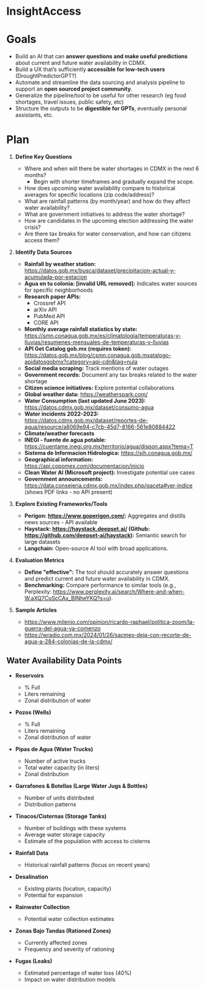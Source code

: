# InsightAccess


# Goals

* Build an AI that can **answer questions and make useful predictions** about current and future water availability in CDMX.
* Build a UX that’s sufficiently **accessible for low-tech users** (DroughtPredictorGPT?)
* Automate and streamline the data sourcing and analysis pipeline to support an **open sourced project community**.
* Generalize the pipeline/tool to be useful for other research (eg food shortages, travel issues, public safety, etc)
* Structure the outputs to be **digestible for GPTs**, eventually personal assistants, etc. 

# Plan

1. **Define Key Questions**

   * Where and when will there be water shortages in CDMX in the next 6 months? 
      * Begin with shorter timeframes and gradually expand the scope.
   * How does upcoming water availability compare to historical averages for specific locations (zip code/address)?
   * What are rainfall patterns (by month/year) and how do they affect water availability?
   * What are government initiatives to address the water shortage?
   * How are candidates in the upcoming election addressing the water crisis?
   * Are there tax breaks for water conservation, and how can citizens access them?

2. **Identify Data Sources**

   * **Rainfall by weather station:** https://datos.gob.mx/busca/dataset/precipitacion-actual-y-acumulada-por-estacion
   * **Agua en tu colonia: [invalid URL removed]:** Indicates water sources for specific neighborhoods 
   * **Research paper APIs:**
      * Crossref API  
      * arXiv API 
      * PubMed API
      * CORE API
   * **Monthly average rainfall statistics by state:** https://smn.conagua.gob.mx/es/climatologia/temperaturas-y-lluvias/resumenes-mensuales-de-temperaturas-y-lluvias
   * **API Get Catalog gob.mx (requires token):** https://datos.gob.mx/blog/csmn.conagua.gob.mxatalogo-apidatosgobmx?category=api-cdn&tag=nula 
   * **Social media scraping:** Track mentions of water outages
   * **Government records:** Document any tax breaks related to the water shortage
   * **Citizen science initiatives:** Explore potential collaborations
   * **Global weather data:** https://weatherspark.com/ 
   * **Water Consumption (last updated June 2023):** https://datos.cdmx.gob.mx/dataset/consumo-agua
   * **Water incidents 2022-2023:** https://datos.cdmx.gob.mx/dataset/reportes-de-agua/resource/a8069e94-c7cb-45d7-8166-561e80884422
   * **Climate/weather forecasts**
   * **INEGI - fuente de agua potable:** https://cuentame.inegi.org.mx/territorio/agua/dispon.aspx?tema=T
   * **Sistema de Informacion Hidrologica:** https://sih.conagua.gob.mx/
   * **Geographical information:** https://api.copomex.com/documentacion/inicio
   * **Clean Water AI (Microsoft project):** Investigate potential use cases
   * **Government announcements:**  https://data.consejeria.cdmx.gob.mx/index.php/gaceta#ver-indice (shows PDF links - no API present)

3. **Explore Existing Frameworks/Tools**

   * **Perigon: https://www.goperigon.com/:** Aggregates and distills news sources - API available
   * **Haystack: https://haystack.deepset.ai/ (Github: https://github.com/deepset-ai/haystack):** Semantic search for large datasets
   * **Langchain:** Open-source AI tool with broad applications.

4. **Evaluation Metrics**  

   * **Define "effective":** The tool should accurately answer questions and predict current and future water availability in CDMX. 
   * **Benchmarking:** Compare performance to similar tools (e.g., Perplexity: https://www.perplexity.ai/search/Where-and-when-W.aXQ7CuScCAx_BINheYKQ?s=u).

5. **Sample Articles**

   * https://www.milenio.com/opinion/ricardo-raphael/politica-zoom/la-guerra-del-agua-ya-comenzo
   * https://wradio.com.mx/2024/01/26/sacmex-deja-con-recorte-de-agua-a-284-colonias-de-la-cdmx/


## Water Availability Data Points

* **Reservoirs**
    * % Full
    * Liters remaining
    * Zonal distribution of water

* **Pozos (Wells)**
    * % Full
    * Liters remaining
    * Zonal distribution of water

* **Pipas de Agua (Water Trucks)**
    * Number of active trucks
    * Total water capacity (in liters) 
    * Zonal distribution

* **Garrafones & Botellas (Large Water Jugs & Bottles)**
    * Number of units distributed 
    * Distribution patterns 

* **Tinacos/Cisternas (Storage Tanks)**
    * Number of buildings with these systems 
    * Average water storage capacity
    * Estimate of the population with access to cisterns

* **Rainfall Data**
    * Historical rainfall patterns (focus on recent years)

* **Desalination**
    * Existing plants (location, capacity)
    * Potential for expansion

* **Rainwater Collection**
    * Potential water collection estimates

* **Zonas Bajo Tandas (Rationed Zones)**
    * Currently affected zones
    * Frequency and severity of rationing 

* **Fugas (Leaks)**
    * Estimated percentage of water loss (40%)
    * Impact on water distribution models 